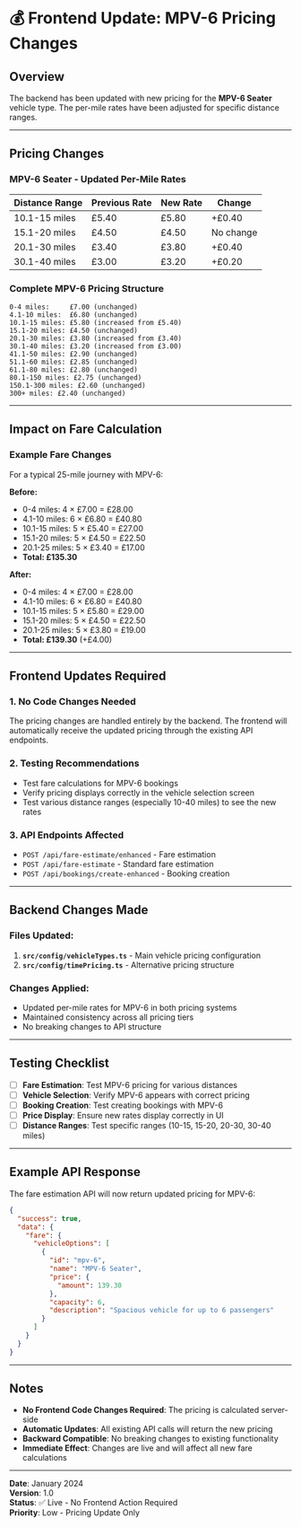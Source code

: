 # 💰 Frontend Update: MPV-6 Pricing Changes

## **Overview**
The backend has been updated with new pricing for the **MPV-6 Seater** vehicle type. The per-mile rates have been adjusted for specific distance ranges.

---

## **Pricing Changes**

### **MPV-6 Seater - Updated Per-Mile Rates**

| Distance Range | Previous Rate | New Rate | Change |
|----------------|---------------|----------|---------|
| 10.1-15 miles  | £5.40        | £5.80    | +£0.40 |
| 15.1-20 miles  | £4.50        | £4.50    | No change |
| 20.1-30 miles  | £3.40        | £3.80    | +£0.40 |
| 30.1-40 miles  | £3.00        | £3.20    | +£0.20 |

### **Complete MPV-6 Pricing Structure**
```
0-4 miles:     £7.00 (unchanged)
4.1-10 miles:  £6.80 (unchanged)
10.1-15 miles: £5.80 (increased from £5.40)
15.1-20 miles: £4.50 (unchanged)
20.1-30 miles: £3.80 (increased from £3.40)
30.1-40 miles: £3.20 (increased from £3.00)
41.1-50 miles: £2.90 (unchanged)
51.1-60 miles: £2.85 (unchanged)
61.1-80 miles: £2.80 (unchanged)
80.1-150 miles: £2.75 (unchanged)
150.1-300 miles: £2.60 (unchanged)
300+ miles: £2.40 (unchanged)
```

---

## **Impact on Fare Calculation**

### **Example Fare Changes**
For a typical 25-mile journey with MPV-6:

**Before:**
- 0-4 miles: 4 × £7.00 = £28.00
- 4.1-10 miles: 6 × £6.80 = £40.80
- 10.1-15 miles: 5 × £5.40 = £27.00
- 15.1-20 miles: 5 × £4.50 = £22.50
- 20.1-25 miles: 5 × £3.40 = £17.00
- **Total: £135.30**

**After:**
- 0-4 miles: 4 × £7.00 = £28.00
- 4.1-10 miles: 6 × £6.80 = £40.80
- 10.1-15 miles: 5 × £5.80 = £29.00
- 15.1-20 miles: 5 × £4.50 = £22.50
- 20.1-25 miles: 5 × £3.80 = £19.00
- **Total: £139.30** (+£4.00)

---

## **Frontend Updates Required**

### **1. No Code Changes Needed**
The pricing changes are handled entirely by the backend. The frontend will automatically receive the updated pricing through the existing API endpoints.

### **2. Testing Recommendations**
- Test fare calculations for MPV-6 bookings
- Verify pricing displays correctly in the vehicle selection screen
- Test various distance ranges (especially 10-40 miles) to see the new rates

### **3. API Endpoints Affected**
- `POST /api/fare-estimate/enhanced` - Fare estimation
- `POST /api/fare-estimate` - Standard fare estimation
- `POST /api/bookings/create-enhanced` - Booking creation

---

## **Backend Changes Made**

### **Files Updated:**
1. **`src/config/vehicleTypes.ts`** - Main vehicle pricing configuration
2. **`src/config/timePricing.ts`** - Alternative pricing structure

### **Changes Applied:**
- Updated per-mile rates for MPV-6 in both pricing systems
- Maintained consistency across all pricing tiers
- No breaking changes to API structure

---

## **Testing Checklist**

- [ ] **Fare Estimation**: Test MPV-6 pricing for various distances
- [ ] **Vehicle Selection**: Verify MPV-6 appears with correct pricing
- [ ] **Booking Creation**: Test creating bookings with MPV-6
- [ ] **Price Display**: Ensure new rates display correctly in UI
- [ ] **Distance Ranges**: Test specific ranges (10-15, 15-20, 20-30, 30-40 miles)

---

## **Example API Response**

The fare estimation API will now return updated pricing for MPV-6:

```json
{
  "success": true,
  "data": {
    "fare": {
      "vehicleOptions": [
        {
          "id": "mpv-6",
          "name": "MPV-6 Seater",
          "price": {
            "amount": 139.30
          },
          "capacity": 6,
          "description": "Spacious vehicle for up to 6 passengers"
        }
      ]
    }
  }
}
```

---

## **Notes**

- **No Frontend Code Changes Required**: The pricing is calculated server-side
- **Automatic Updates**: All existing API calls will return the new pricing
- **Backward Compatible**: No breaking changes to existing functionality
- **Immediate Effect**: Changes are live and will affect all new fare calculations

---

**Date**: January 2024  
**Version**: 1.0  
**Status**: ✅ Live - No Frontend Action Required  
**Priority**: Low - Pricing Update Only
